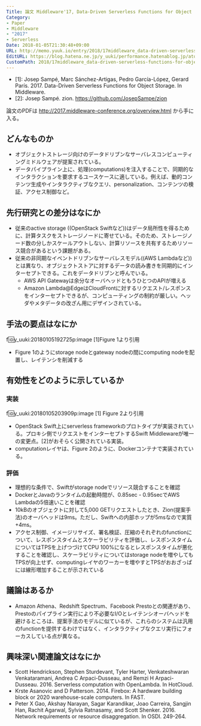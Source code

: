 ```yaml
---
Title: 論文 Middleware'17, Data-Driven Serverless Functions for Object Storage
Category:
- Paper
- Middleware
- "2017"
- Serverless
Date: 2018-01-05T21:30:48+09:00
URL: http://memo.yuuk.io/entry/2018/17middleware_data-driven-serverless-functions-for-object-storage
EditURL: https://blog.hatena.ne.jp/y_uuki/performance.hatenablog.jp/atom/entry/8599973812333806307
CustomPath: 2018/17middleware_data-driven-serverless-functions-for-object-storage
---
```


- [1]: Josep Sampé, Marc Sánchez-Artigas, Pedro García-López, Gerard París. 2017. Data-Driven Serverless Functions for Object Storage. In Middleware.
- [2]: Josep Sampé. zion. https://github.com/JosepSampe/zion

論文のPDFは http://2017.middleware-conference.org/overview.html から手に入る。

## どんなものか

- オブジェクトストレージ向けのデータドリブンなサーバレスコンピューティングミドルウェアが提案されている。
- データパイプライン上に、処理(computations)を注入することで、同期的なインタラクションを要求するユースケースに適している。例えば、動的コンテンツ生成やインタラクティブなクエリ、personalization、コンテンツの検証、アクセス制御など。

## 先行研究との差分はなにか

- 従来のactive storage ((OpenStack Swiftなど))はデータ局所性を得るために、計算タスクをストレージノードに寄せている。そのため、ストレージノード数の分しかスケールアウトしない、計算リソースを共有するためリソース競合があるという課題がある。
- 従来の非同期なイベントドリブンなサーバレスモデル((AWS Lambdaなど))とは異なり、オブジェクトストアに対するデータの読み書きを同期的にインターセプトできる。これをデータドリブンと呼んでいる。
  - AWS API Gatewayは余分なオーバヘッドともうひとつのAPIが増える
  - Amazon Lambda@EdgeはCloudFrontに対するリクエスト/レスポンスをインターセプトできるが、コンピューティングの制約が厳しい。ヘッダやメタデータの改ざん用にデザインされている。

## 手法の要点はなにか

f:id:y_uuki:20180105192725p:image
[1]Figure 1より引用

- Figure 1のようにstorage nodeとgateway nodeの間にcomputing nodeを配置し、レイテンシを削減する

## 有効性をどのように示しているか

### 実装

f:id:y_uuki:20180105203909p:image
[1] Figure 2より引用

- OpenStack Swift上にserverless frameworkのプロトタイプが実装されている。プロキシ側でリクエストをインターセプトするSwift Middlewareが唯一の変更点。[2]がおそらく公開されている実装。
- computationレイヤは、Figure 2のように、Dockerコンテナで実装されている。

### 評価

- 理想的な条件で、Swiftがstorage nodeでリソース競合することを確認
- DockerとJavaのランタイムの起動時間が、0.85sec - 0.95secでAWS Lambdaの5倍速いことを確認
- 10kBのオブジェクトに対して5,000 GETリクエストしたとき、Zion(提案手法)のオーバヘッドは9ms。ただし、Swiftへの内部ホップが5msなので実質+4ms。
- アクセス制御、イメージリサイズ、署名検証、圧縮のそれぞれのfunctionについて、レスポンスタイムとスケーラビリティを評価し、レスポンスタイムについてはTPSを上げつづけてCPU 100%になるとレスポンスタイムが悪化することを確認し、スケーラビリティについてはstorage nodeを増やしてもTPSが向上せず、computingレイヤのワーカーを増やすとTPSがおおざっぱには線形増加することが示されている

## 議論はあるか

- Amazon Athena、Redshift Spectrum、Facebook Prestoとの関連があり、Prestoのパイプライン実行により不必要なI/Oとレイテンシオーバヘッドを避けるところは、提案手法のモデルに似ているが、これらのシステムは汎用のfunctionを提供するわけではなく、インタラクティブなクエリ実行にフォーカスしている点が異なる。

## 興味深い関連論文はなにか

- Scott Hendrickson, Stephen Sturdevant, Tyler Harter, Venkateshwaran Venkataramani, Andrea C Arpaci-Dusseau, and Remzi H Arpaci-Dusseau. 2016. Serverless computation with OpenLambda. In HotCloud.
- Krste Asanovic and D Patterson. 2014. Firebox: A hardware building block or 2020 warehouse-scale computers. In FAST.
- Peter X Gao, Akshay Narayan, Sagar Karandikar, Joao Carreira, Sangjin Han, Rachit Agarwal, Sylvia Ratnasamy, and Scott Shenker. 2016. Network requirements or resource disaggregation. In OSDI. 249-264.

